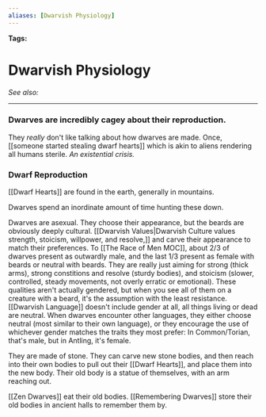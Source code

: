 ```yaml
---
aliases: [Dwarvish Physiology]
---
```


**Tags:** 
# Dwarvish Physiology
*See also:* 
___

### Dwarves are incredibly cagey about their reproduction.
They *really* don't like talking about how dwarves are made. Once, [[someone started stealing dwarf hearts]] which is akin to aliens rendering all humans sterile. *An existential crisis.*

### Dwarf Reproduction

[[Dwarf Hearts]] are found in the earth, generally in mountains.


Dwarves spend an inordinate amount of time hunting these down.

Dwarves are asexual. They choose their appearance, but the beards are obviously deeply cultural. [[Dwarvish Values|Dwarvish Culture values strength, stoicism, willpower, and resolve,]] and carve their appearance to match their preferences. To [[The Race of Men MOC]], about 2/3 of dwarves present as outwardly male, and the last 1/3 present as female with beards or neutral with beards. They are really just aiming for strong (thick arms), strong constitions and resolve (sturdy bodies), and stoicism (slower, controlled, steady movements, not overly erratic or emotional). These qualities aren't actually gendered, but when you see all of them on a creature with a beard, it's the assumption with the least resistance. [[Dwarvish Language]] doesn't include gender at all, all things living or dead are neutral. When dwarves encounter other languages, they either choose neutral (most similar to their own language), or they encourage the use of whichever gender matches the traits they most prefer: In Common/Torian, that's male, but in Antling, it's female.


They are made of stone. They can carve new stone bodies, and then reach into their own bodies to pull out their [[Dwarf Hearts]], and place them into the new body. Their old body is a statue of themselves, with an arm reaching out.

[[Zen Dwarves]] eat their old bodies.
[[Remembering Dwarves]] store their old bodies in ancient halls to remember them by.